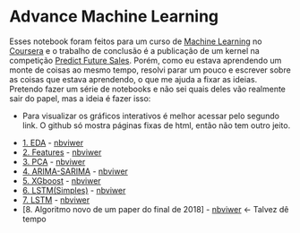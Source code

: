 # Advance Machine Learning

   Esses notebook foram feitos para um curso de [Machine Learning][adv] no [Coursera][coursera]
e o trabalho de conclusão é a publicação de um kernel na competição [Predict Future Sales][comp].
Porém, como eu estava aprendendo um monte de coisas ao mesmo tempo, resolvi parar um pouco e escrever
sobre as coisas que estava aprendendo, o que me ajuda a fixar as ideias. Pretendo fazer um série
de notebooks e não sei quais deles vão realmente sair do papel, mas a ideia é fazer isso:
    
 * Para visualizar os gráficos interativos é melhor acessar pelo segundo link. O github
 só mostra páginas fixas de html, então não tem outro jeito.
    
 - [1. EDA](1.%20EDA.ipynb) - [nbviwer][1.]
 - [2. Features](2.%20Criando%20as%20features.ipynb) - [nbviwer][2.]
 - [3. PCA](3.%20PCA.ipynb) - [nbviwer][3.]
 - [4. ARIMA-SARIMA](4.%20ARIMA%20-%20SARIMA.ipynb) - [nbviwer][4.]
 - [5. XGboost](5.%20XGboost.ipynb) - [nbviwer][5.]
 - [6. LSTM(Simples)](6.%20LSTM%20(Simples).ipynb) - [nbviwer][6.]
 - [7. LSTM](7.%20LSTM%20(Features).ipynb) - [nbviwer][7.]
 - [8. Algoritmo novo de um paper do final de 2018] - [nbviwer][8.] <- Talvez dê tempo

[adv]: https://www.coursera.org/specializations/aml
[coursera]: https://www.coursera.org/
[comp]: https://www.kaggle.com/c/competitive-data-science-predict-future-sales#evaluation

[1.]: https://nbviewer.jupyter.org/github.com/RGivisiez/Adv_ML/blob/to_be_published/1.%20EDA.ipynb
[2.]: https://nbviewer.jupyter.org/github.com/RGivisiez/Adv_ML/blob/to_be_published/2.%20Criando%20as%20features.ipynb
[3.]: https://nbviewer.jupyter.org/github.com/RGivisiez/Adv_ML/blob/to_be_published/3.%20PCA.ipynb
[4.]: https://nbviewer.jupyter.org/github.com/RGivisiez/Adv_ML/blob/to_be_published/4.%20ARIMA%20-%20SARIMA.ipynb
[5.]: https://nbviewer.jupyter.org/github.com/RGivisiez/Adv_ML/blob/to_be_published/5.%20XGboost.ipynb
[6.]: https://nbviewer.jupyter.org/github.com/RGivisiez/Adv_ML/blob/to_be_published/6.%20LSTM%20(Simples).ipynb
[7.]: https://nbviewer.jupyter.org/github.com/RGivisiez/Adv_ML/blob/to_be_published/7.%20LSTM%20(Features).ipynb
[8.]: https://nbviewer.jupyter.org/github.com/RGivisiez/Adv_ML/blob/to_be_published/1